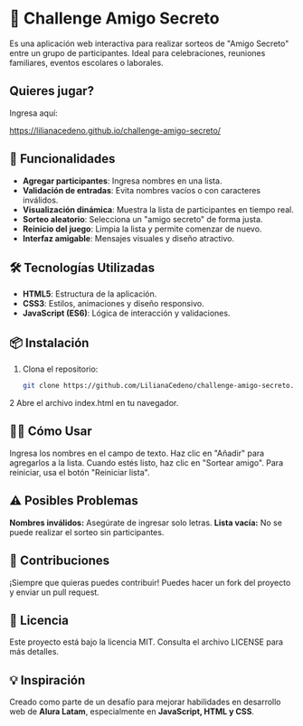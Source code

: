 # 🎁 Challenge Amigo Secreto

Es una aplicación web interactiva para realizar sorteos de "Amigo Secreto" entre un grupo de participantes. Ideal para celebraciones, reuniones familiares, eventos escolares o laborales.

## Quieres jugar?

Ingresa aquí:

  https://lilianacedeno.github.io/challenge-amigo-secreto/

## 🚀 Funcionalidades

- **Agregar participantes**: Ingresa nombres en una lista.
- **Validación de entradas**: Evita nombres vacíos o con caracteres inválidos.
- **Visualización dinámica**: Muestra la lista de participantes en tiempo real.
- **Sorteo aleatorio**: Selecciona un "amigo secreto" de forma justa.
- **Reinicio del juego**: Limpia la lista y permite comenzar de nuevo.
- **Interfaz amigable**: Mensajes visuales y diseño atractivo.

## 🛠️ Tecnologías Utilizadas

- **HTML5**: Estructura de la aplicación.
- **CSS3**: Estilos, animaciones y diseño responsivo.
- **JavaScript (ES6)**: Lógica de interacción y validaciones.

## 📦 Instalación

1. Clona el repositorio:
   ```bash
   git clone https://github.com/LilianaCedeno/challenge-amigo-secreto.git
   ```
2 Abre el archivo index.html en tu navegador.

## 🧑‍💻 Cómo Usar

Ingresa los nombres en el campo de texto.
Haz clic en "Añadir" para agregarlos a la lista.
Cuando estés listo, haz clic en "Sortear amigo".
Para reiniciar, usa el botón "Reiniciar lista".

## ⚠️ Posibles Problemas

**Nombres inválidos:** Asegúrate de ingresar solo letras.
**Lista vacía:** No se puede realizar el sorteo sin participantes.

## 🤝 Contribuciones

¡Siempre que quieras puedes contribuir! Puedes hacer un fork del proyecto y enviar un pull request.

## 📄 Licencia

Este proyecto está bajo la licencia MIT. Consulta el archivo LICENSE para más detalles.

## 💡 Inspiración

Creado como parte de un desafío para mejorar habilidades en desarrollo web de **Alura Latam**, especialmente en **JavaScript, HTML y CSS**.
